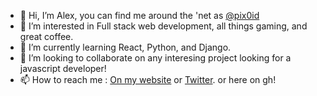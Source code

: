 - 👋 Hi, I’m Alex, you can find me around the 'net as [@pix0id](twitter.com/pix0id)
- 👀 I’m interested in Full stack web development, all things gaming, and great coffee.
- 🌱 I’m currently learning React, Python, and Django.
- 💞️ I’m looking to collaborate on any interesing project looking for a javascript developer!
- 📫 How to reach me : [On my website](https://www.alexsollman.dev) or [Twitter](twitter.com/pix0id). or here on gh!
